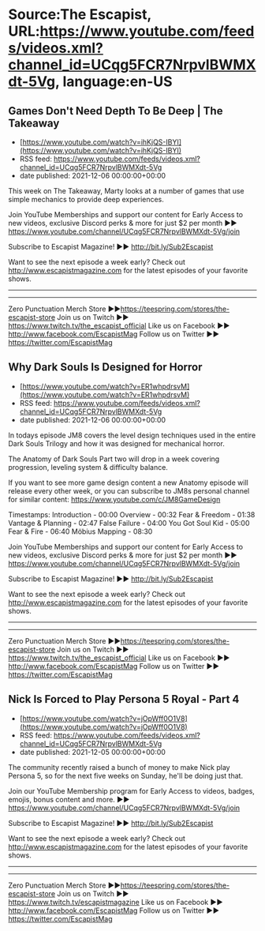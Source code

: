# Source:The Escapist, URL:https://www.youtube.com/feeds/videos.xml?channel_id=UCqg5FCR7NrpvlBWMXdt-5Vg, language:en-US

## Games Don't Need Depth To Be Deep | The Takeaway
 - [https://www.youtube.com/watch?v=ihKjQS-IBYI](https://www.youtube.com/watch?v=ihKjQS-IBYI)
 - RSS feed: https://www.youtube.com/feeds/videos.xml?channel_id=UCqg5FCR7NrpvlBWMXdt-5Vg
 - date published: 2021-12-06 00:00:00+00:00

This week on The Takeaway, Marty looks at a number of games that use simple mechanics to provide deep experiences. 

Join YouTube Memberships and support our content for Early Access to new videos, exclusive Discord perks & more for just $2 per month ►► https://www.youtube.com/channel/UCqg5FCR7NrpvlBWMXdt-5Vg/join

Subscribe to Escapist Magazine! ►► http://bit.ly/Sub2Escapist

Want to see the next episode a week early? Check out http://www.escapistmagazine.com for the latest episodes of your favorite shows.

---



---


Zero Punctuation Merch Store ►►https://teespring.com/stores/the-escapist-store
Join us on Twitch ►► https://www.twitch.tv/the_escapist_official
Like us on Facebook ►► http://www.facebook.com/EscapistMag
Follow us on Twitter ►► https://twitter.com/EscapistMag

## Why Dark Souls Is Designed for Horror
 - [https://www.youtube.com/watch?v=ER1whpdrsvM](https://www.youtube.com/watch?v=ER1whpdrsvM)
 - RSS feed: https://www.youtube.com/feeds/videos.xml?channel_id=UCqg5FCR7NrpvlBWMXdt-5Vg
 - date published: 2021-12-06 00:00:00+00:00

In todays episode JM8 covers the level design techniques used in the entire Dark Souls Trilogy and how it was designed for mechanical horror. 

The Anatomy of Dark Souls Part two will drop in a week covering progression, leveling system & difficulty balance.

If you want to see more game design content a new Anatomy episode will release every other week, or you can subscribe to JM8s personal channel for similar content: https://www.youtube.com/c/JM8GameDesign


Timestamps:
Introduction - 00:00
Overview - 00:32
Fear & Freedom - 01:38
Vantage & Planning - 02:47
False Failure - 04:00
You Got Soul Kid - 05:00
Fear & Fire - 06:40
Möbius Mapping - 08:30

Join YouTube Memberships and support our content for Early Access to new videos, exclusive Discord perks & more for just $2 per month ►► https://www.youtube.com/channel/UCqg5FCR7NrpvlBWMXdt-5Vg/join

Subscribe to Escapist Magazine! ►► http://bit.ly/Sub2Escapist

Want to see the next episode a week early? Check out http://www.escapistmagazine.com for the latest episodes of your favorite shows.

---



---


Zero Punctuation Merch Store ►►https://teespring.com/stores/the-escapist-store
Join us on Twitch ►► https://www.twitch.tv/the_escapist_official
Like us on Facebook ►► http://www.facebook.com/EscapistMag
Follow us on Twitter ►► https://twitter.com/EscapistMag

## Nick Is Forced to Play Persona 5 Royal - Part 4
 - [https://www.youtube.com/watch?v=jOpWff0O1V8](https://www.youtube.com/watch?v=jOpWff0O1V8)
 - RSS feed: https://www.youtube.com/feeds/videos.xml?channel_id=UCqg5FCR7NrpvlBWMXdt-5Vg
 - date published: 2021-12-05 00:00:00+00:00

The community recently raised a bunch of money to make Nick play Persona 5, so for the next five weeks on Sunday, he'll be doing just that. 

Join our YouTube Membership program for Early Access to videos, badges, emojis, bonus content and more. ►► https://www.youtube.com/channel/UCqg5FCR7NrpvlBWMXdt-5Vg/join

Subscribe to Escapist Magazine! ►► http://bit.ly/Sub2Escapist

Want to see the next episode a week early? Check out http://www.escapistmagazine.com for the latest episodes of your favorite shows.

---



---


Zero Punctuation Merch Store ►►https://teespring.com/stores/the-escapist-store
Join us on Twitch ►► https://www.twitch.tv/escapistmagazine 
Like us on Facebook ►► http://www.facebook.com/EscapistMag
Follow us on Twitter ►► https://twitter.com/EscapistMag


